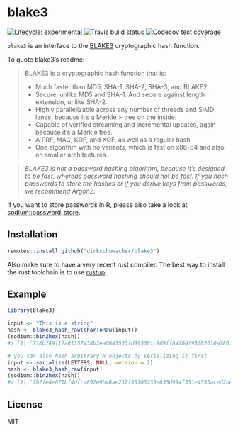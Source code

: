 
<!-- README.md is generated from README.Rmd. Please edit that file -->

# blake3

<!-- badges: start -->

[![Lifecycle:
experimental](https://img.shields.io/badge/lifecycle-experimental-orange.svg)](https://www.tidyverse.org/lifecycle/#experimental)
[![Travis build
status](https://travis-ci.org/dirkschumacher/blake3.svg?branch=master)](https://travis-ci.org/dirkschumacher/blake3)
[![Codecov test
coverage](https://codecov.io/gh/dirkschumacher/blake3/branch/master/graph/badge.svg)](https://codecov.io/gh/dirkschumacher/blake3?branch=master)
<!-- badges: end -->

`blake3` is an interface to the
[BLAKE3](https://github.com/BLAKE3-team/BLAKE3) cryptographic hash
function.

To quote blake3’s readme:

> BLAKE3 is a cryptographic hash function that is:
> 
>   - Much faster than MD5, SHA-1, SHA-2, SHA-3, and BLAKE2.
>   - Secure, unlike MD5 and SHA-1. And secure against length extension,
>     unlike SHA-2.
>   - Highly parallelizable across any number of threads and SIMD lanes,
>     because it’s a Merkle \> tree on the inside.
>   - Capable of verified streaming and incremental updates, again
>     because it’s a Merkle tree.
>   - A PRF, MAC, KDF, and XOF, as well as a regular hash.
>   - One algorithm with no variants, which is fast on x86-64 and also
>     on smaller architectures.

> *BLAKE3 is not a password hashing algorithm, because it’s designed to
> be fast, whereas password hashing should not be fast. If you hash
> passwords to store the hashes or if you derive keys from passwords, we
> recommend Argon2.*

If you want to store passwords in R, please also take a look at
[sodium::password\_store](https://download.libsodium.org/doc/password_hashing/default_phf).

## Installation

``` r
remotes::install_github("dirkschumacher/blake3")
```

Also make sure to have a very recent rust compiler. The best way to
install the rust toolchain is to use [rustup](https://rustup.rs/).

## Example

``` r
library(blake3)

input <- "This is a string"
hash <- blake3_hash_raw(charToRaw(input))
(sodium::bin2hex(hash))
#> [1] "718b749f12a61257438b2ea6643555fd995001c9d9ff84764f93f82610a780f2"
```

``` r
# you can also hash arbitrary R objects by serializing it first
input <- serialize(LETTERS, NULL, version = 2)
hash <- blake3_hash_raw(input)
(sodium::bin2hex(hash))
#> [1] "7b2fe4e871bf4dfca892e9b46ae237f55103235e635d994f351e4553aced2bee"
```

## License

MIT
